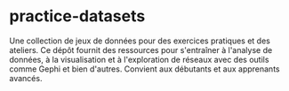 # practice-datasets
Une collection de jeux de données pour des exercices pratiques et des ateliers. Ce dépôt fournit des ressources pour s'entraîner à l'analyse de données, à la visualisation et à l'exploration de réseaux avec des outils comme Gephi et bien d'autres. Convient aux débutants et aux apprenants avancés.
